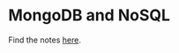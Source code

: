 # MongoDB and NoSQL

Find the notes [here](https://gist.github.com/sandrabosk/4210c0b0db98a86771406d2c599267e7).
